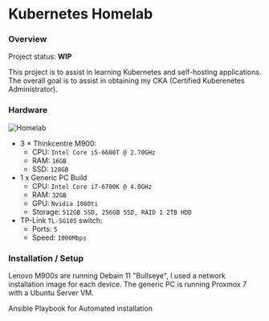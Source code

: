 # Kubernetes Homelab

### Overview

Project status: **WIP**

This project is to assist in learning Kubernetes and self-hosting applications. The overall goal is to assist in obtaining my CKA (Certified Kuberenetes Administrator).


### Hardware

![Homelab](https://i.imgur.com/GehCdqv.jpg)

- 3 × Thinkcentre M900:
    - CPU: `Intel Core i5-6600T @ 2.70GHz`
    - RAM: `16GB`
    - SSD: `128GB`
- 1 x Generic PC Build
    - CPU: `Intel Core i7-6700K @ 4.0GHz`
    - RAM: `32GB`
    - GPU: `Nvidia 1080ti`
    - Storage: `512GB SSD, 256GB SSD, RAID 1 2TB HDD`
- TP-Link `TL-SG105` switch:
    - Ports: `5`
    - Speed: `1000Mbps`

### Installation / Setup

Lenovo M900s are running Debain 11 "Bullseye", I used a network installation image for each device. The generic PC is running Proxmox 7 with a Ubuntu Server VM. 

Ansible Playbook for Automated installation
